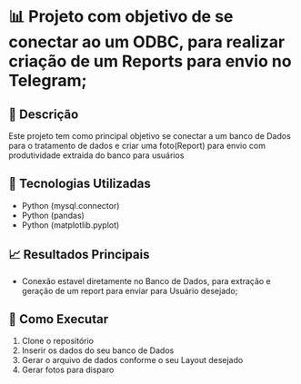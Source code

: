 # 📊 Projeto com objetivo de se conectar ao um ODBC, para realizar criação de um Reports para envio no Telegram; 

## 📝 Descrição  
Este projeto tem como principal objetivo se conectar a um banco de Dados para o tratamento de dados e criar uma foto(Report) para envio com produtividade extraida do banco para usuários

## 🔧 Tecnologias Utilizadas  
- Python (mysql.connector)
- Python (pandas)
- Python (matplotlib.pyplot)

## 📈 Resultados Principais  
- Conexão estavel diretamente no Banco de Dados, para extração e geração de um report para enviar para Usuário desejado;

## 🚀 Como Executar  
1. Clone o repositório  
2. Inserir os dados do seu banco de Dados
3. Gerar o arquivo de dados conforme o seu Layout desejado
4. Gerar fotos para disparo
